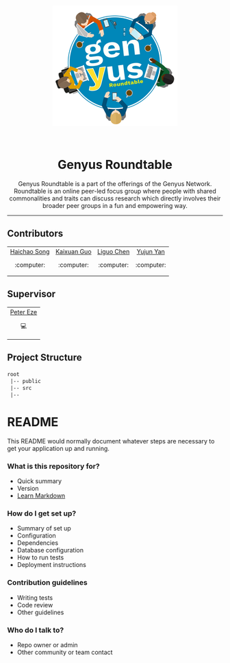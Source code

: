 
<p align="center">
    <img src="genyus-Roundtable-readme.png" alt="genyus roundtable logo">
</p>
<br>
<h1 align="center">
    Genyus Roundtable
</h1>
<p  align="center">
    Genyus Roundtable is a part of the offerings of the Genyus Network. Roundtable is an online peer-led focus group where people with shared commonalities and traits can discuss research which directly involves their broader peer groups in a fun and empowering way.
</p>

---

## Contributors

<table>
    <tr>
        <td align="center">
            <a href="https://bitbucket.cis.unimelb.edu.au:8445/plugins/servlet/user-contributions/haichaos?view=summary">Haichao Song</a>
            <br>
            <p>:computer:</p>
        </td>
        <td align="center">
            <a href="https://bitbucket.cis.unimelb.edu.au:8445/plugins/servlet/user-contributions/kaixuang?view=summary">Kaixuan Guo</a>
            <br>
            <p>:computer:</p>
        </td>
        <td align="center">
            <a href="https://bitbucket.cis.unimelb.edu.au:8445/plugins/servlet/user-contributions/liguoc?view=summary">Liguo Chen</a>
            <br>
            <p>:computer:</p>
        </td>
        <td align="center">
            <a href="https://bitbucket.cis.unimelb.edu.au:8445/plugins/servlet/user-contributions/yujuny?view=summary">Yujun Yan</a>
            <br>
            <p>:computer:</p>
        </td>
    </tr>
</table>

## Supervisor

<table>
    <tr>
        <td align="center">
            <a href="https://bitbucket.cis.unimelb.edu.au:8445/projects/SWEN900142020WSECHIDNA/repos/swen90014-2020-ws-echidna/browse">Peter Eze</a>
            <br>
            <p>💻</p>
        </td>
    </tr>
</table>

## Project Structure
```
root
 |-- public
 |-- src
 |-- 

```


# README #

This README would normally document whatever steps are necessary to get your application up and running.

### What is this repository for? ###

* Quick summary
* Version
* [Learn Markdown](https://bitbucket.org/tutorials/markdowndemo)

### How do I get set up? ###

* Summary of set up
* Configuration
* Dependencies
* Database configuration
* How to run tests
* Deployment instructions

### Contribution guidelines ###

* Writing tests
* Code review
* Other guidelines

### Who do I talk to? ###

* Repo owner or admin
* Other community or team contact